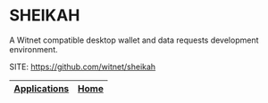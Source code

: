 # SHEIKAH
 
 A Witnet compatible desktop wallet and data requests development environment.
 
 SITE: https://github.com/witnet/sheikah

 | [Applications](https://portable-linux-apps.github.io/apps.html) | [Home](https://portable-linux-apps.github.io)
 | --- | --- |
